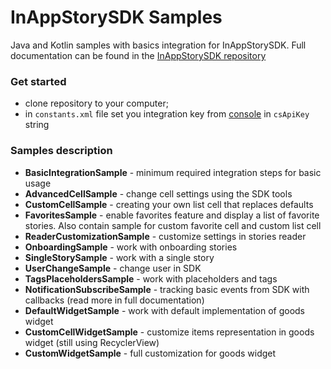 
# InAppStorySDK Samples
Java and Kotlin samples with basics integration for InAppStorySDK.
Full documentation can be found in the [InAppStorySDK repository](https://github.com/inappstory/android-sdk)

### Get started

- clone repository to your computer;   
- in `constants.xml` file set you integration key from [console](https://console.inappstory.com/) in `csApiKey` string

### Samples description

- **BasicIntegrationSample** - minimum required integration steps for basic usage  
- **AdvancedCellSample** - change cell settings using the SDK tools  
- **CustomCellSample** - creating your own list cell that replaces defaults
- **FavoritesSample** - enable favorites feature and display a list of favorite stories. Also contain sample for custom favorite cell and custom list cell
- **ReaderCustomizationSample** - customize settings in stories reader
- **OnboardingSample** -  work with onboarding stories
- **SingleStorySample** - work with a single story
- **UserChangeSample** - change user in SDK
- **TagsPlaceholdersSample** - work with placeholders and tags
- **NotificationSubscribeSample** - tracking basic events from SDK with callbacks (read more in full documentation)
- **DefaultWidgetSample** - work with default implementation of goods widget
- **CustomCellWidgetSample** - customize items representation in goods widget (still using RecyclerView)
- **CustomWidgetSample** - full customization for goods widget
